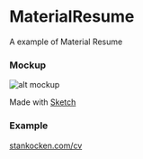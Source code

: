 # MaterialResume
A example of Material Resume

### Mockup
![alt mockup](./mockup.jpg)

Made with [Sketch](http://bohemiancoding.com/sketch/)

### Example

[stankocken.com/cv](http://www.stankocken.com/cv)